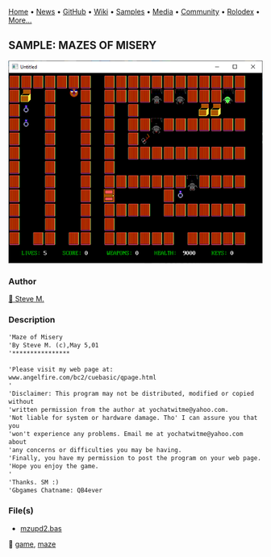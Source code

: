 [Home](https://qb64.com) • [News](../../news.md) • [GitHub](../../github.md) • [Wiki](../../wiki.md) • [Samples](../../samples.md) • [Media](../../media.md) • [Community](../../community.md) • [Rolodex](../../rolodex.md) • [More...](../../more.md)

## SAMPLE: MAZES OF MISERY

![screenshot.png](img/screenshot.png)

### Author

[🐝 Steve M.](../steve-m..md) 

### Description

```text
'Maze of Misery
'By Steve M. (c),May 5,01
'****************

'Please visit my web page at:  www.angelfire.com/bc2/cuebasic/qpage.html
'
'Disclaimer: This program may not be distributed, modified or copied without
'written permission from the author at yochatwitme@yahoo.com.
'Not liable for system or hardware damage. Tho' I can assure you that you
'won't experience any problems. Email me at yochatwitme@yahoo.com about
'any concerns or difficulties you may be having.
'Finally, you have my permission to post the program on your web page.
'Hope you enjoy the game.
'
'Thanks. SM :)
'Gbgames Chatname: QB4ever
```

### File(s)

* [mzupd2.bas](src/mzupd2.bas)

🔗 [game](../game.md), [maze](../maze.md)
